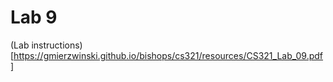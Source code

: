 # Lab 9

(Lab instructions)[https://gmierzwinski.github.io/bishops/cs321/resources/CS321_Lab_09.pdf]


